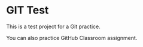 # GIT Test

This is a test project for a Git practice.

You can also practice GitHub Classroom assignment.

